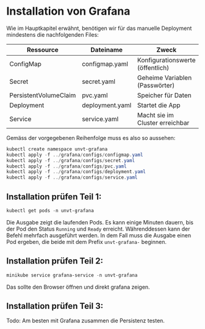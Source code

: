 # Installation von Grafana

Wie im Hauptkapitel erwähnt, benötigen wir für das manuelle Deployment mindestens die nachfolgenden Files:

| Ressource             | Dateiname               | Zweck                            |
| --------------------- | ----------------------- | -------------------------------- |
| ConfigMap             | configmap.yaml          | Konfigurationswerte (öffentlich) |
| Secret                | secret.yaml             | Geheime Variablen (Passwörter)   |
| PersistentVolumeClaim | pvc.yaml                | Speicher für Daten               |
| Deployment            | deployment.yaml         | Startet die App                  |
| Service               | service.yaml            | Macht sie im Cluster erreichbar  |

Gemäss der vorgegebenen Reihenfolge muss es also so aussehen:

```powershell
kubectl create namespace unvt-grafana
kubectl apply -f ../grafana/configs/configmap.yaml
kubectl apply -f ../grafana/configs/secret.yaml
kubectl apply -f ../grafana/configs/pvc.yaml
kubectl apply -f ../grafana/configs/deployment.yaml
kubectl apply -f ../grafana/configs/service.yaml
```

## Installation prüfen Teil 1:

```powershell
kubectl get pods -n unvt-grafana
```

Die Ausgabe zeigt die laufenden Pods. Es kann einige Minuten dauern, bis der Pod den Status `Running` und `Ready` erreicht. Währenddessen kann der Befehl mehrfach ausgeführt werden. In dem Fall muss die Ausgabe einen Pod ergeben, die beide mit dem Prefix `unvt-grafana-` beginnen.

## Installation prüfen Teil 2:
```powershell
minikube service grafana-service -n unvt-grafana
```

Das sollte den Browser öffnen und direkt grafana zeigen.

## Installation prüfen Teil 3:
Todo: Am besten mit Grafana zusammen die Persistenz testen.